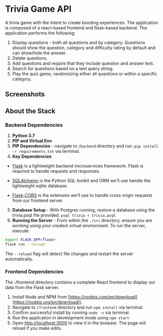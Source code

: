 # Trivia Game API
A trivia game with the intent to create bonding experiences. The application is composed of a react-based frontend and flask-based backend. The application performs the following:

1. Display questions - both all questions and by category. Questions should show the question, category and difficulty rating by default and can show/hide the answer.
2. Delete questions.
3. Add questions and require that they include question and answer text.
4. Search for questions based on a text query string.
5. Play the quiz game, randomizing either all questions or within a specific category.

## Screenshots

## About the Stack
### Backend Dependencies
1. **Python 3.7**
2. **PIP and Virtual Env**
3. **PIP Dependencies** - navigate to `/backend` directory and run: ```pip install -r requirements.txt``` via terminal. 
4. **Key Dependencies**
 - [Flask](http://flask.pocoo.org/) is a lightweight backend microservices framework. Flask is required to handle requests and responses.

 - [SQLAlchemy](https://www.sqlalchemy.org/) is the Python SQL toolkit and ORM we'll use handle the lightweight sqlite database. 

 - [Flask-CORS](https://flask-cors.readthedocs.io/en/latest/#) is the extension we'll use to handle cross origin requests from our frontend server.
5. **Database Setup** - With Postgres running, restore a database using the trivia.psql file provided. ```psql trivia < trivia.psql ```
6. **Running the Server** - From within the `./src` directory, ensure you are working using your created virtual environment. To run the server, execute:
```bash
export FLASK_APP=flaskr
flask run --reload
```

The `--reload` flag will detect file changes and restart the server automatically.

### Frontend Dependencies
The ./frontend directory contains a complete React frontend to display our data from the Flask server. 

1. Install Node and NPM from [https://nodejs.com/en/download](https://nodejs.org/en/download/).
2. Navigate to `/frontend` directory and run ```npm install``` via terminal.
3. Confirm successful install by running ```node -v``` via terminal.
4. Run the application in development mode using ```npm start```
5. Open [http://localhost:3000](http://localhost:3000) to view it in the browser. The page will reload if you make edits.


